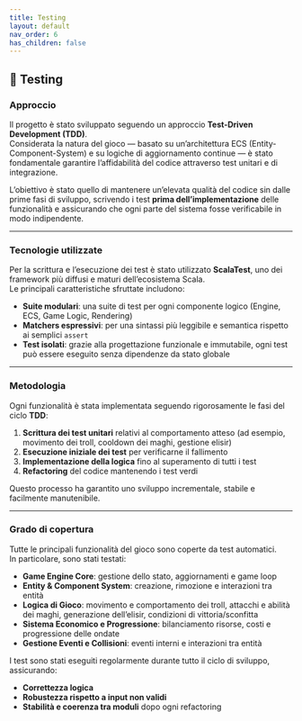 ```yaml
---
title: Testing
layout: default
nav_order: 6
has_children: false
---
```


## 🧪 Testing

### Approccio
Il progetto è stato sviluppato seguendo un approccio **Test-Driven Development (TDD)**.  
Considerata la natura del gioco — basato su un’architettura ECS (Entity-Component-System) e su logiche di aggiornamento continue — è stato fondamentale garantire l’affidabilità del codice attraverso test unitari e di integrazione.

L’obiettivo è stato quello di mantenere un’elevata qualità del codice sin dalle prime fasi di sviluppo, scrivendo i test **prima dell’implementazione** delle funzionalità e assicurando che ogni parte del sistema fosse verificabile in modo indipendente.

---

### Tecnologie utilizzate
Per la scrittura e l’esecuzione dei test è stato utilizzato **ScalaTest**, uno dei framework più diffusi e maturi dell’ecosistema Scala.  
Le principali caratteristiche sfruttate includono:

- **Suite modulari**: una suite di test per ogni componente logico (Engine, ECS, Game Logic, Rendering)
- **Matchers espressivi**: per una sintassi più leggibile e semantica rispetto ai semplici `assert`
- **Test isolati**: grazie alla progettazione funzionale e immutabile, ogni test può essere eseguito senza dipendenze da stato globale

---

### Metodologia
Ogni funzionalità è stata implementata seguendo rigorosamente le fasi del ciclo **TDD**:

1. **Scrittura dei test unitari** relativi al comportamento atteso (ad esempio, movimento dei troll, cooldown dei maghi, gestione elisir)
2. **Esecuzione iniziale dei test** per verificarne il fallimento
3. **Implementazione della logica** fino al superamento di tutti i test
4. **Refactoring** del codice mantenendo i test verdi

Questo processo ha garantito uno sviluppo incrementale, stabile e facilmente manutenibile.

---

### Grado di copertura
Tutte le principali funzionalità del gioco sono coperte da test automatici.  
In particolare, sono stati testati:

- **Game Engine Core**: gestione dello stato, aggiornamenti e game loop
- **Entity & Component System**: creazione, rimozione e interazioni tra entità
- **Logica di Gioco**: movimento e comportamento dei troll, attacchi e abilità dei maghi, generazione dell’elisir, condizioni di vittoria/sconfitta
- **Sistema Economico e Progressione**: bilanciamento risorse, costi e progressione delle ondate
- **Gestione Eventi e Collisioni**: eventi interni e interazioni tra entità

I test sono stati eseguiti regolarmente durante tutto il ciclo di sviluppo, assicurando:
- **Correttezza logica**
- **Robustezza rispetto a input non validi**
- **Stabilità e coerenza tra moduli** dopo ogni refactoring